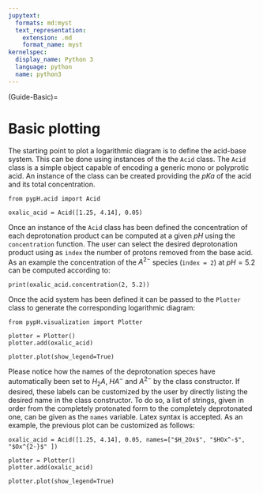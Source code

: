 ```yaml
---
jupytext:
  formats: md:myst
  text_representation:
    extension: .md
    format_name: myst
kernelspec:
  display_name: Python 3
  language: python
  name: python3
---
```


(Guide-Basic)=
# Basic plotting

The starting point to plot a logarithmic diagram is to define the acid-base system. This can be done using instances of the the `Acid` class. The `Acid` class is a simple object capable of encoding a generic mono or polyprotic acid. An instance of the class can be created providing the $pKa$ of the acid and its total concentration. 

```{code-cell} python
from pypH.acid import Acid

oxalic_acid = Acid([1.25, 4.14], 0.05)

```

Once an instance of the `Acid` class has been defined the concentration of each deprotonation product can be computed at a given $pH$ using the `concentration` function. The user can select the desired deprotonation product using as `index` the number of protons removed from the base acid. As an example the concentration of the $A^{2-}$ species (`index = 2`) at $pH=5.2$ can be computed according to:

```{code-cell} python
print(oxalic_acid.concentration(2, 5.2))
```

Once the acid system has been defined it can be passed to the `Plotter` class to generate the corresponding logarithmic diagram:

```{code-cell} python
from pypH.visualization import Plotter

plotter = Plotter()
plotter.add(oxalic_acid)

plotter.plot(show_legend=True)
```

Please notice how the names of the deprotonation speces have automatically been set to $H_2A$, $HA^{-}$ and $A^{2-}$ by the class constructor. If desired, these labels can be customized by the user by directly listing the desired name in the class constructor. To do so, a list of strings, given in order from the completely protonated form to the completely deprotonated one, can be given as the `names` variable. Latex syntax is accepted. As an example, the previous plot can be customized as follows:

```{code-cell} python
oxalic_acid = Acid([1.25, 4.14], 0.05, names=["$H_2Ox$", "$HOx^-$", "$Ox^{2-}$" ])

plotter = Plotter()
plotter.add(oxalic_acid)

plotter.plot(show_legend=True)
```
